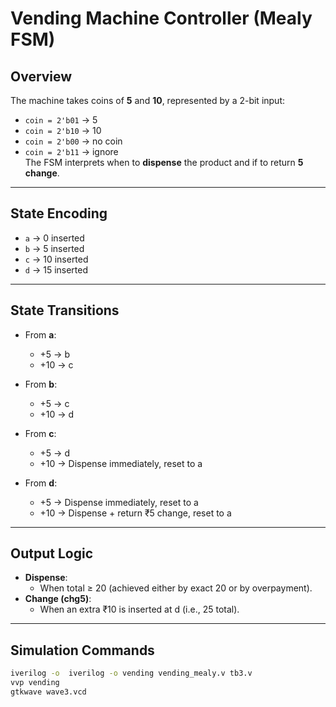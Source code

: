 # Vending Machine Controller (Mealy FSM)

##  Overview 
The machine takes coins of **5** and **10**, represented by a 2-bit input:

- `coin = 2'b01` → 5  
- `coin = 2'b10` → 10  
- `coin = 2'b00` → no coin  
- `coin = 2'b11` → ignore  
 The FSM interprets when to **dispense** the product and if to return **5 change**.



---

##  State Encoding
- `a` → 0 inserted  
- `b` → 5 inserted  
- `c` → 10 inserted  
- `d` → 15 inserted  

---

## State Transitions
- From **a**:  
  - +5 → b  
  - +10 → c  

- From **b**:  
  - +5 → c  
  - +10 → d  

- From **c**:  
  - +5 → d  
  - +10 → Dispense immediately, reset to a  

- From **d**:  
  - +5 → Dispense immediately, reset to a  
  - +10 → Dispense + return ₹5 change, reset to a  

---

##  Output Logic
- **Dispense**:
  - When total ≥ 20 (achieved either by exact 20 or by overpayment).  
- **Change (chg5)**:
  - When an extra ₹10 is inserted at d (i.e., 25 total).  

---

## Simulation Commands
```bash
iverilog -o  iverilog -o vending vending_mealy.v tb3.v
vvp vending
gtkwave wave3.vcd
